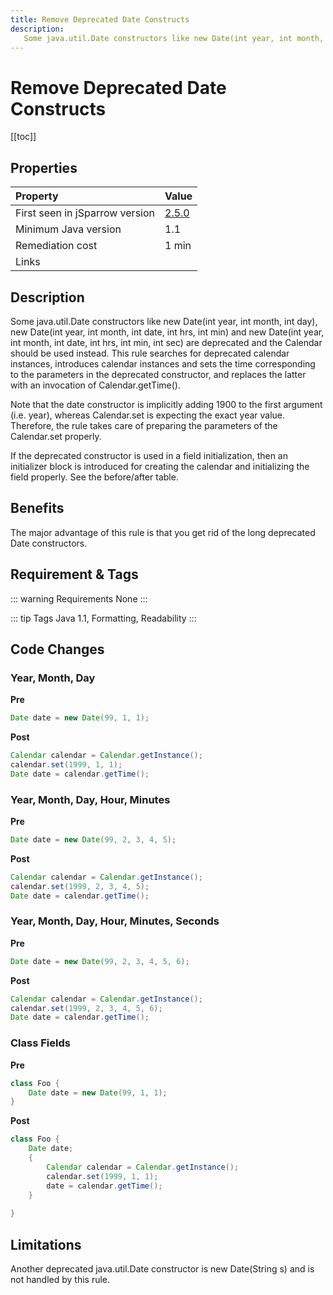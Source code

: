 ```yaml
---
title: Remove Deprecated Date Constructs
description:
   Some java.util.Date constructors like new Date(int year, int month, int day), new Date(int year, int month, int date, int hrs, int min) and new Date(int year, int month, int date, int hrs, int min, int sec) are deprecated and the Calendar should be used instead.  This rule searches for deprecated calendar instances, introduces calendar instances and sets the time corresponding to the parameters in the deprecated constructor, and replaces the latter with an invocation of Calendar.getTime().
---
```


# Remove Deprecated Date Constructs

[[toc]]

## Properties

| Property                        | Value |
|:------------------------------- |:----- |
| First seen in jSparrow version  | [2.5.0](/eclipse/release-notes.html#_2-5-0) |
| Minimum Java version            | 1.1 |
| Remediation cost                | 1 min |
| Links                           | |

## Description

Some java.util.Date constructors like new Date(int year, int month, int day), new Date(int year, int month, int date, int hrs, int min) and new Date(int year, int month, int date, int hrs, int min, int sec) are deprecated and the Calendar should be used instead.  This rule searches for deprecated calendar instances, introduces calendar instances and sets the time corresponding to the parameters in the deprecated constructor, and replaces the latter with an invocation of Calendar.getTime().

Note that the date constructor is implicitly adding 1900 to the first argument (i.e. year), whereas Calendar.set is expecting the exact year value. Therefore, the rule takes care of preparing the parameters of the Calendar.set properly.

If the deprecated constructor is used in a field initialization, then an initializer block is introduced for creating the calendar and initializing the field properly. See the before/after table.

## Benefits

The major advantage of this rule is that you get rid of the long deprecated Date constructors.

## Requirement & Tags

::: warning Requirements
None
:::

::: tip Tags
Java 1.1, Formatting, Readability
:::

## Code Changes

### Year, Month, Day

__Pre__
```java
Date date = new Date(99, 1, 1);
```

__Post__
```java
Calendar calendar = Calendar.getInstance();
calendar.set(1999, 1, 1);
Date date = calendar.getTime();
```

### Year, Month, Day, Hour, Minutes

__Pre__
```java
Date date = new Date(99, 2, 3, 4, 5);
```

__Post__
```java
Calendar calendar = Calendar.getInstance();
calendar.set(1999, 2, 3, 4, 5);
Date date = calendar.getTime();
```

### Year, Month, Day, Hour, Minutes, Seconds

__Pre__
```java
Date date = new Date(99, 2, 3, 4, 5, 6);
```

__Post__
```java
Calendar calendar = Calendar.getInstance();
calendar.set(1999, 2, 3, 4, 5, 6);
Date date = calendar.getTime();
```

### Class Fields

__Pre__
```java
class Foo {
    Date date = new Date(99, 1, 1);
}
```

__Post__
```java
class Foo {
    Date date;
    {
        Calendar calendar = Calendar.getInstance();
        calendar.set(1999, 1, 1);
        date = calendar.getTime();
    }
 
}
```

## Limitations

Another deprecated java.util.Date constructor is new Date(String s) and is not handled by this rule.